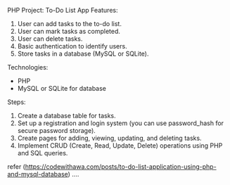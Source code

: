 PHP Project: To-Do List App
Features:
1. User can add tasks to the to-do list.
2. User can mark tasks as completed.
3. User can delete tasks.
4. Basic authentication to identify users.
5. Store tasks in a database (MySQL or SQLite).

Technologies:
- PHP
- MySQL or SQLite for database

Steps:
1. Create a database table for tasks.
2. Set up a registration and login system (you can use password_hash for secure password storage).
3. Create pages for adding, viewing, updating, and deleting tasks.
4. Implement CRUD (Create, Read, Update, Delete) operations using PHP and SQL queries.

refer (https://codewithawa.com/posts/to-do-list-application-using-php-and-mysql-database) ....
